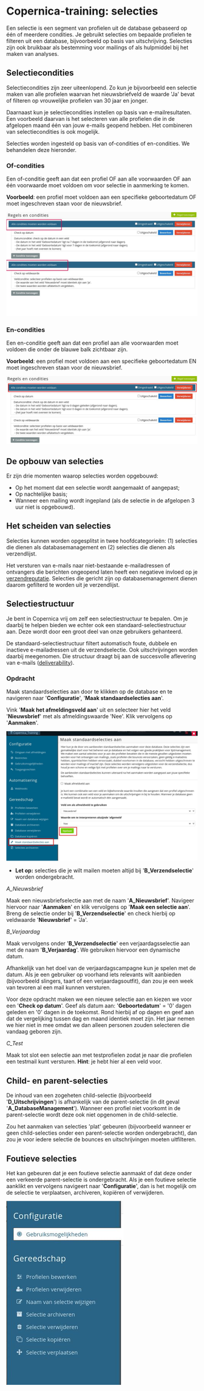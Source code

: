 # Copernica-training: selecties

Een selectie is een segment van profielen uit de database gebaseerd op één of meerdere
condities. Je gebruikt selecties om bepaalde profielen te filteren uit een database,
bijvoorbeeld op basis van uitschrijving. Selecties zijn ook bruikbaar als bestemming voor
mailings of als hulpmiddel bij het maken van analyses.

## Selectiecondities

Selectiecondities zijn zeer uiteenlopend. Zo kun je bijvoorbeeld een selectie maken van alle
profielen waarvan het nieuwsbriefveld de waarde 'Ja' bevat of filteren op vrouwelijke
profielen van 30 jaar en jonger.

Daarnaast kun je selectiecondities instellen op basis van e-mailresultaten. Een voorbeeld
daarvan is het selecteren van alle profielen die in de afgelopen maand één van jouw e-mails
geopend hebben. Het combineren van selectiecondities is ook mogelijk.

Selecties worden ingesteld op basis van of-condities of en-condities. We behandelen deze hieronder.

### Of-condities
Een of-conditie geeft aan dat een profiel OF aan alle voorwaarden OF aan één voorwaarde
moet voldoen om voor selectie in aanmerking te komen. 

**Voorbeeld**: een profiel moet voldoen aan een specifieke geboortedatum OF moet ingeschreven 
staan voor de nieuwsbrief.

![Of-condities](../images/nl/of-conditie.png)

### En-condities
Een en-conditie geeft aan dat een profiel aan alle voorwaarden moet voldoen die onder de
blauwe balk zichtbaar zijn. 

**Voorbeeld**: een profiel moet voldoen aan een specifieke
geboortedatum EN moet ingeschreven staan voor de nieuwsbrief.

![En-condities](../images/nl/en-conditie.png)

## De opbouw van selecties

Er zijn drie momenten waarop selecties worden opgebouwd:

* Op het moment dat een selectie wordt aangemaakt of aangepast;
* Op nachtelijke basis;
* Wanneer een mailing wordt ingepland (als de selectie in de afgelopen 3 uur niet is opgebouwd).

## Het scheiden van selecties

Selecties kunnen worden opgesplitst in twee hoofdcategorieën: (1) selecties die dienen als
databasemanagement en (2) selecties die dienen als verzendlijst.

Het versturen van e-mails naar niet-bestaande e-mailadressen of ontvangers die berichten ongeopend laten heeft een 
negatieve invloed op je [verzendreputatie](./send-reputation). Selecties die gericht zijn op databasemanagement dienen 
daarom gefilterd te worden uit je verzendlijst.

## Selectiestructuur

Je bent in Copernica vrij om zelf een selectiestructuur te bepalen. Om je daarbij te helpen
bieden we echter ook een standaard-selectiestructuur aan. Deze wordt door een groot deel
van onze gebruikers gehanteerd.

De standaard-selectiestructuur filtert automatisch foute, dubbele en inactieve
e-mailadressen uit de verzendselectie. Ook uitschrijvingen worden daarbij meegenomen.
Die structuur draagt bij aan de succesvolle aflevering van e-mails ([deliverability](https://www.copernica.com/nl/blog/post/deliverability-101-deel-1-de-invloed-van-lijstmanagement-op-deliverability)).

### Opdracht

Maak standaardselecties aan door te klikken op de database en te
navigeren naar '**Configuratie**', '**Maak standaardselecties aan**'.

Vink '**Maak het afmeldingsveld aan**' uit en selecteer hier het veld '**Nieuwsbrief**' met als
afmeldingswaarde 'Nee'. Klik vervolgens op '**Aanmaken**'. 

![Standaardselecties aanmaken](../images/nl/standaardselecties-aanmaken.png)

* **Let op:** selecties die je wilt mailen moeten altijd bij '**B_Verzendselectie**' worden
ondergebracht.

_A_Nieuwsbrief_

Maak een nieuwsbriefselectie aan met de naam '**A_Nieuwsbrief**'. Navigeer hiervoor naar 
'**Aanmaken**' en klik vervolgens op '**Maak een selectie aan**'. Breng de selectie onder 
bij '**B_Verzendselectie**' en check hierbij op veldwaarde '**Nieuwsbrief**' = 'Ja'.

_B_Verjaardag_

Maak vervolgens onder '**B_Verzendselectie**' een verjaardagsselectie aan met de naam '**B_Verjaardag**'​. 
We gebruiken hiervoor een dynamische datum. 

Afhankelijk van het doel van de verjaardagscampagne kun je spelen met de datum. Als je een 
gebruiker op voorhand iets relevants wilt aanbieden (bijvoorbeeld slingers, taart of een 
verjaardagsoutfit), dan zou je een week van tevoren al een mail kunnen versturen.

Voor deze opdracht maken we een nieuwe selectie aan en kiezen we voor een '**Check op
datum**'. Geef als datum aan: '**Geboortedatum**' = '0' dagen geleden en '0' dagen in de
toekomst. Rond hierbij af op dagen en geef aan dat de vergelijking tussen dag en maand
identiek moet zijn. Het jaar nemen we hier niet in mee omdat we dan alleen personen
zouden selecteren die vandaag geboren zijn.

_C_Test_

Maak tot slot een selectie aan met testprofielen zodat je naar die profielen een testmail kunt
versturen. **Hint**: je hebt hier al een veld voor.

## Child- en parent-selecties

De inhoud van een zogeheten child-selectie (bijvoorbeeld '**D_Uitschrijvingen**')
is afhankelijk van de parent-selectie (in dit geval '**A_DatabaseManagement**').
Wanneer een profiel niet voorkomt in de parent-selectie wordt deze ook niet
opgenomen in de child-selectie.

Zou het aanmaken van selecties 'plat' gebeuren (bijvoorbeeld wanneer
er geen child-selecties onder een parent-selectie worden ondergebracht), dan zou je
voor iedere selectie de bounces en uitschrijvingen moeten uitfilteren.

## Foutieve selecties

Het kan gebeuren dat je een foutieve selectie aanmaakt of dat deze onder een verkeerde
parent-selectie is ondergebracht. Als je een foutieve selectie aanklikt en vervolgens navigeert
naar '**Configuratie**', dan is het mogelijk om de selectie te verplaatsen, archiveren, kopiëren
of verwijderen.

![Selecties configureren](../images/nl/selecties-configureren.png)
